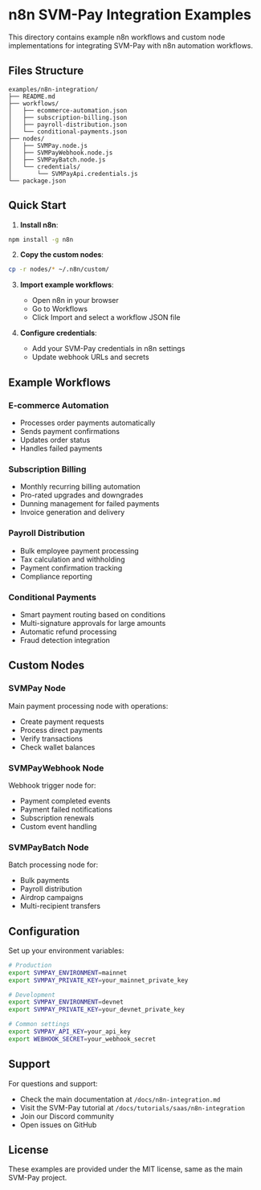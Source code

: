 # n8n SVM-Pay Integration Examples

This directory contains example n8n workflows and custom node implementations for integrating SVM-Pay with n8n automation workflows.

## Files Structure

```
examples/n8n-integration/
├── README.md
├── workflows/
│   ├── ecommerce-automation.json
│   ├── subscription-billing.json
│   ├── payroll-distribution.json
│   └── conditional-payments.json
├── nodes/
│   ├── SVMPay.node.js
│   ├── SVMPayWebhook.node.js
│   ├── SVMPayBatch.node.js
│   └── credentials/
│       └── SVMPayApi.credentials.js
└── package.json
```

## Quick Start

1. **Install n8n**:
```bash
npm install -g n8n
```

2. **Copy the custom nodes**:
```bash
cp -r nodes/* ~/.n8n/custom/
```

3. **Import example workflows**:
   - Open n8n in your browser
   - Go to Workflows
   - Click Import and select a workflow JSON file

4. **Configure credentials**:
   - Add your SVM-Pay credentials in n8n settings
   - Update webhook URLs and secrets

## Example Workflows

### E-commerce Automation
- Processes order payments automatically
- Sends payment confirmations
- Updates order status
- Handles failed payments

### Subscription Billing
- Monthly recurring billing automation
- Pro-rated upgrades and downgrades
- Dunning management for failed payments
- Invoice generation and delivery

### Payroll Distribution
- Bulk employee payment processing
- Tax calculation and withholding
- Payment confirmation tracking
- Compliance reporting

### Conditional Payments
- Smart payment routing based on conditions
- Multi-signature approvals for large amounts
- Automatic refund processing
- Fraud detection integration

## Custom Nodes

### SVMPay Node
Main payment processing node with operations:
- Create payment requests
- Process direct payments
- Verify transactions
- Check wallet balances

### SVMPayWebhook Node
Webhook trigger node for:
- Payment completed events
- Payment failed notifications
- Subscription renewals
- Custom event handling

### SVMPayBatch Node
Batch processing node for:
- Bulk payments
- Payroll distribution
- Airdrop campaigns
- Multi-recipient transfers

## Configuration

Set up your environment variables:

```bash
# Production
export SVMPAY_ENVIRONMENT=mainnet
export SVMPAY_PRIVATE_KEY=your_mainnet_private_key

# Development
export SVMPAY_ENVIRONMENT=devnet
export SVMPAY_PRIVATE_KEY=your_devnet_private_key

# Common settings
export SVMPAY_API_KEY=your_api_key
export WEBHOOK_SECRET=your_webhook_secret
```

## Support

For questions and support:
- Check the main documentation at `/docs/n8n-integration.md`
- Visit the SVM-Pay tutorial at `/docs/tutorials/saas/n8n-integration`
- Join our Discord community
- Open issues on GitHub

## License

These examples are provided under the MIT license, same as the main SVM-Pay project.